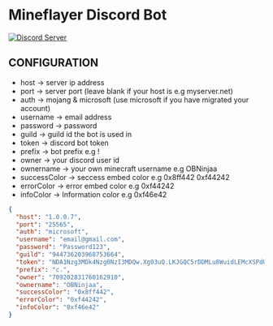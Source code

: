 # Mineflayer Discord Bot

<a href="https://discord.gg/numgPDvq5Q"><img src="https://discord.com/api/guilds/883397209306038272/widget.png?style=banner2" alt="Discord Server"/></a>

## CONFIGURATION
- host -> server ip address
- port -> server port (leave blank if your host is e.g myserver.net)
- auth -> mojang & microsoft (use microsoft if you have migrated your account)
- username -> email address
- password -> password
- guild -> guild id the bot is used in
- token -> discord bot token
- prefix -> bot prefix e.g !
- owner -> your discord user id
- ownername -> your own minecraft username e.g OBNinjaa
- successColor -> seccess embed color e.g 0x8ff442 0xf44242
- errorColor -> error embed color e.g 0xf44242
- infoColor -> Information color e.g 0xf46e42

```json
{
  "host": "1.0.0.7",
  "port": "25565",
  "auth": "microsoft",
  "username": "email@gmail.com",
  "password": "Password123",
  "guild": "944736203968753664",
  "token": "NDA1Nzg3MDk4Nzg0NzI3MDQw.Xg03uQ.LKJGQC5rDDMLu8WuidLEMcXSPdU",
  "prefix": "c.",
  "owner": "709202831760162910",
  "ownername": "OBNinjaa",
  "successColor": "0x8ff442",
  "errorColor": "0xf44242",
  "infoColor": "0xf46e42"
}
```
